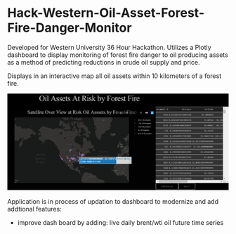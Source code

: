 # Hack-Western-Oil-Asset-Forest-Fire-Danger-Monitor 
Developed for Western University 36 Hour Hackathon. Utilizes a Plotly dashboard to display monitoring of forest fire danger to oil producing assets as a method of predicting reductions in crude oil supply and price. 

Displays in an interactive map all oil assets within 10 kilometers of a forest fire.

![Hack-Western](https://github.com/GavinClarke0/Hack-Western-Oil-Asset-Forest-Fire-Danger-Monitor/blob/master/images/May32019_OilAssetMap.png?raw=true "May 3rd Oil Assets near forest fires")

Application is in process of updation to dashboard to modernize and add addtional features:
- improve dash board by adding: live daily brent/wti oil future time series 

